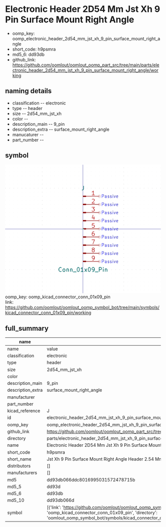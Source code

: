 # Electronic Header 2D54 Mm Jst Xh 9 Pin Surface Mount Right Angle

  
* oomp_key: oomp_electronic_header_2d54_mm_jst_xh_9_pin_surface_mount_right_angle 
* short_code: h9psmra
* md5_6: dd93db  
* github_link: https://github.com/oomlout/oomlout_oomp_part_src/tree/main/parts/electronic_header_2d54_mm_jst_xh_9_pin_surface_mount_right_angle/working  
## naming details
* classification -- electronic
* type -- header
* size -- 2d54_mm_jst_xh
* color -- 
* description_main -- 9_pin
* description_extra -- surface_mount_right_angle
* manucaturer -- 
* part_number -- 



## symbol

![](symbol/0/working/working_600.png)  
oomp_key: oomp_kicad_connector_conn_01x09_pin  
link: https://github.com/oomlout/oomlout_oomp_symbol_bot/tree/main/symbols/kicad_connector_conn_01x09_pin/working  


## full_summary
| name | value | 
| --- | --- | 
| name | value | 
| classification | electronic | 
| type | header | 
| size | 2d54_mm_jst_xh | 
| color |  | 
| description_main | 9_pin | 
| description_extra | surface_mount_right_angle | 
| manufacturer |  | 
| part_number |  | 
| kicad_reference | J | 
| id | electronic_header_2d54_mm_jst_xh_9_pin_surface_mount_right_angle | 
| oomp_key | oomp_electronic_header_2d54_mm_jst_xh_9_pin_surface_mount_right_angle | 
| github_link | https://github.com/oomlout/oomlout_oomp_part_src/tree/main/parts/electronic_header_2d54_mm_jst_xh_9_pin_surface_mount_right_angle/working | 
| directory | parts/electronic_header_2d54_mm_jst_xh_9_pin_surface_mount_right_angle | 
| name | Electronic Header 2D54 Mm Jst Xh 9 Pin Surface Mount Right Angle | 
| short_code | h9psmra | 
| short_name | Jst Xh 9 Pin Surface Mount Right Angle Header 2.54 Mm Pitch | 
| distributors | [] | 
| manufacturers | [] | 
| md5 | dd93db066ddc8016995031572478715b | 
| md5_5 | dd93d | 
| md5_6 | dd93db | 
| md5_10 | dd93db066d | 
| symbol | [{'link': 'https://github.com/oomlout/oomlout_oomp_symbol_bot/tree/main/symbols/kicad_connector_conn_01x09_pin', 'oomp_key': 'oomp_kicad_connector_conn_01x09_pin', 'directory': 'oomlout_oomp_symbol_bot/symbols/kicad_connector_conn_01x09_pin//working/working.kicad_sym'}] | 

